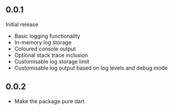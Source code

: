 ## 0.0.1

Initial release
* Basic logging functionality
* In-memory log storage
* Coloured console output
* Optional stack trace inclusion
* Customisable log storage limit
* Customisable log output based on log levels and debug mode


## 0.0.2
* Make the package pure dart